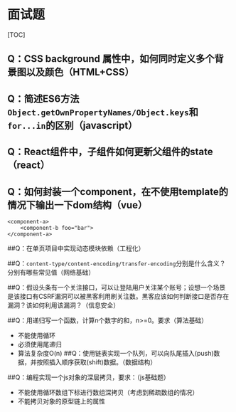 # 面试题
[TOC]

## Q：CSS background 属性中，如何同时定义多个背景图以及颜色（HTML+CSS）

## Q：简述ES6方法`Object.getOwnPropertyNames/Object.keys`和`for...in`的区别（javascript）

## Q：React组件中，子组件如何更新父组件的state（react）

## Q：如何封装一个component，在不使用template的情况下输出一下dom结构（vue）

```
<component-a>
    <component-b foo="bar">
</component-a>
```

##Q：在单页项目中实现动态模块依赖（工程化）

##Q：`content-type/content-encoding/transfer-encoding`分别是什么含义？分别有哪些常见值（网络基础）

##Q：假设头条有一个关注接口，可以让登陆用户关注某个账号；设想一个场景是该接口有CSRF漏洞可以被黑客利用刷关注数。黑客应该如何判断接口是否存在漏洞？该如何利用该漏洞？（信息安全）

##Q：用递归写一个函数，计算n个数字的和，n>=0。要求（算法基础）
* 不能使用循环
* 必须使用尾递归
* 算法复杂度O(n)
##Q：使用链表实现一个队列，可以向队尾插入(push)数据，并按照插入顺序获取(shift)数据。（数据结构）

##Q：编程实现一个js对象的深层拷贝，要求：（js基础题）
* 不能使用循环数组下标进行数组深拷贝（考虑到稀疏数组的情况）
* 不能拷贝对象的原型链上的属性


